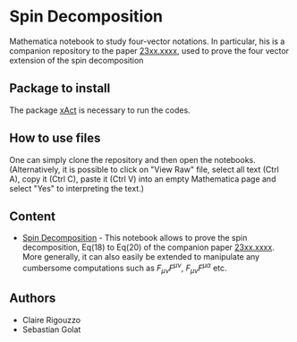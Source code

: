 # Spin Decomposition
Mathematica notebook to study four-vector notations. In particular, his is a companion repository to the paper [23xx.xxxx](), used to prove the four vector extension of the spin decomposition

## Package to install
The package [xAct](http://xact.es/) is necessary to run the codes.

## How to use files
One can simply clone the repository and then open the notebooks. (Alternatively, it is possible to click on "View Raw" file, select all text (Ctrl A), copy it (Ctrl C), paste it (Ctrl V) into an empty Mathematica page and select "Yes" to interpreting the text.)

## Content
* [Spin Decomposition](https://github.com/crigouzzo/spin-decomposition/blob/main/four_vector_spin_with_units.nb) - This notebook allows to prove the spin decomposition, Eq(18) to Eq(20) of the companion paper  [23xx.xxxx](). More generally, it can also easily be extended to manipulate any cumbersome computations such as $F_{\mu \nu}F^{\mu \nu}$, $F_{\mu \nu}F^{\mu \alpha}$ etc.

## Authors
* Claire Rigouzzo
* Sebastian Golat
